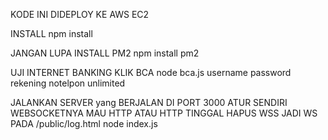 KODE INI DIDEPLOY KE AWS EC2

INSTALL
npm install

JANGAN LUPA INSTALL PM2
npm install pm2

UJI INTERNET BANKING KLIK BCA
node bca.js username password rekening notelpon unlimited

JALANKAN SERVER yang BERJALAN DI PORT 3000 ATUR SENDIRI WEBSOCKETNYA MAU HTTP ATAU HTTP TINGGAL HAPUS WSS JADI WS PADA /public/log.html
node index.js
